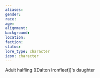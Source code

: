```yaml
---
aliases: 
gender: 
race: 
age: 
alignment: 
background: 
location: 
faction: 
status: 
lore_type: character
icon: character
---
```

Adult halfling
[[Dalton Ironfleet]]'s daughter